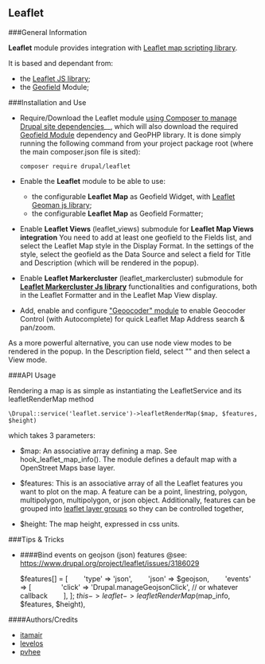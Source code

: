 ## Leaflet

###General Information

**Leaflet** module provides integration with
[Leaflet map scripting library](http://leafletjs.com).

It is based and dependant from:
- the [Leaflet JS library](http://leafletjs.com);
- the [Geofield](https://www.drupal.org/project/geofield) Module;

###Installation and Use

- Require/Download the Leaflet module
[using Composer to manage Drupal site dependencies](https://www.drupal.org/docs/develop/using-composer/using-composer-to-manage-drupal-site-dependencies)__,
which will also download the required
[Geofield Module](https://www.drupal.org/project/geofield)
dependency and GeoPHP library.
It is done simply running the following command from your project package root
(where the main composer.json file is sited):

    `composer require drupal/leaflet`

- Enable the **Leaflet** module to be able to use:
    - the configurable **Leaflet Map** as Geofield Widget, with [Leaflet Geoman js library](https://geoman.io/leaflet-geoman);
    - the configurable **Leaflet Map** as Geofield Formatter;

- Enable **Leaflet Views** (leaflet_views) submodule for **Leaflet Map Views
integration**
You need to add at least one geofield to the Fields list, and select the Leaflet
Map style in the Display Format.
In the settings of the style, select the geofield as the Data Source and select
a field for Title and Description (which will be rendered in the popup).

- Enable **Leaflet Markercluster** (leaflet_markercluster) submodule for
[__Leaflet Markercluster Js library__](https://github.com/Leaflet/Leaflet.markercluster) functionalities and configurations, both
in the Leaflet Formatter and in the Leaflet Map View display.

- Add, enable and configure ["Geoocoder" module](https://www.drupal.org/project/geocoder) to enable Geocoder Control
 (with Autocomplete) for quick Leaflet Map Address search & pan/zoom.

As a more powerful alternative, you can use node view modes to be rendered in
the popup. In the Description field, select "<entire node>" and then select a
View mode.

###API Usage

Rendering a map is as simple as instantiating the LeafletService and its
leafletRenderMap method

    \Drupal::service('leaflet.service')->leafletRenderMap($map, $features, $height)

which takes 3 parameters:

* $map:
An associative array defining a map. See hook_leaflet_map_info(). The module
defines a default map with a OpenStreet Maps base layer.

* $features:
This is an associative array of all the Leaflet features you
want to plot on the map. A feature can be a point, linestring, polygon,
multipolygon, multipolygon, or json object. Additionally, features can be
grouped into [leaflet layer groups](http://leafletjs.com/reference-1.3.0.html#layergroup)
so they can be controlled together,

* $height:
The map height, expressed in css units.

###Tips & Tricks

- ####Bind events on geojson (json) features
  @see: https://www.drupal.org/project/leaflet/issues/3186029

  $features[] = [
    'type' => 'json',
    'json' => $geojson,
    'events' => [
      'click' => 'Drupal.manageGeojsonClick', // or whatever callback
    ],
  ];
  $this->leaflet->leafletRenderMap($map_info, $features, $height),

####Authors/Credits

* [itamair](https://www.drupal.org/u/itamair)
* [levelos](http://drupal.org/user/54135)
* [pvhee](http://drupal.org/user/108811)
